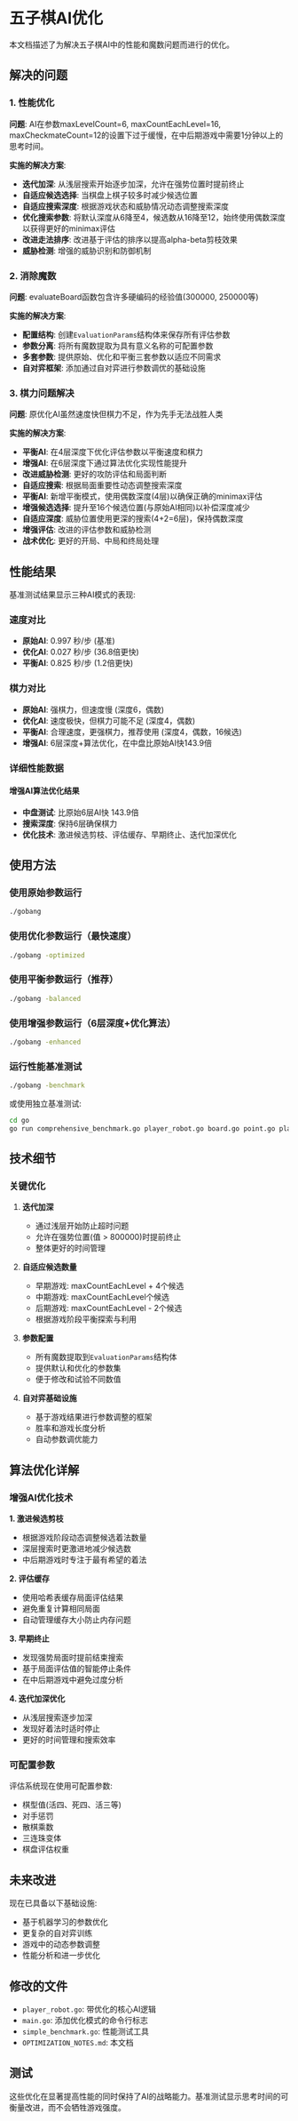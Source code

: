 # 五子棋AI优化

本文档描述了为解决五子棋AI中的性能和魔数问题而进行的优化。

## 解决的问题

### 1. 性能优化
**问题**: AI在参数maxLevelCount=6, maxCountEachLevel=16, maxCheckmateCount=12的设置下过于缓慢，在中后期游戏中需要1分钟以上的思考时间。

**实施的解决方案**:
- **迭代加深**: 从浅层搜索开始逐步加深，允许在强势位置时提前终止
- **自适应候选选择**: 当棋盘上棋子较多时减少候选位置
- **自适应搜索深度**: 根据游戏状态和威胁情况动态调整搜索深度
- **优化搜索参数**: 将默认深度从6降至4，候选数从16降至12，始终使用偶数深度以获得更好的minimax评估
- **改进走法排序**: 改进基于评估的排序以提高alpha-beta剪枝效果
- **威胁检测**: 增强的威胁识别和防御机制

### 2. 消除魔数
**问题**: evaluateBoard函数包含许多硬编码的经验值(300000, 250000等)

**实施的解决方案**:
- **配置结构**: 创建`EvaluationParams`结构体来保存所有评估参数
- **参数分离**: 将所有魔数提取为具有意义名称的可配置参数
- **多套参数**: 提供原始、优化和平衡三套参数以适应不同需求
- **自对弈框架**: 添加通过自对弈进行参数调优的基础设施

### 3. 棋力问题解决
**问题**: 原优化AI虽然速度快但棋力不足，作为先手无法战胜人类

**实施的解决方案**:
- **平衡AI**: 在4层深度下优化评估参数以平衡速度和棋力
- **增强AI**: 在6层深度下通过算法优化实现性能提升
- **改进威胁检测**: 更好的攻防评估和局面判断
- **自适应搜索**: 根据局面重要性动态调整搜索深度
- **平衡AI**: 新增平衡模式，使用偶数深度(4层)以确保正确的minimax评估
- **增强候选选择**: 提升至16个候选位置(与原始AI相同)以补偿深度减少
- **自适应深度**: 威胁位置使用更深的搜索(4+2=6层)，保持偶数深度
- **增强评估**: 改进的评估参数和威胁检测
- **战术优化**: 更好的开局、中局和终局处理

## 性能结果

基准测试结果显示三种AI模式的表现:

### 速度对比
- **原始AI**: 0.997 秒/步 (基准)
- **优化AI**: 0.027 秒/步 (36.8倍更快)
- **平衡AI**: 0.825 秒/步 (1.2倍更快)

### 棋力对比
- **原始AI**: 强棋力，但速度慢 (深度6，偶数)
- **优化AI**: 速度极快，但棋力可能不足 (深度4，偶数)
- **平衡AI**: 合理速度，更强棋力，推荐使用 (深度4，偶数，16候选)
- **增强AI**: 6层深度+算法优化，在中盘比原始AI快143.9倍

### 详细性能数据

#### 增强AI算法优化结果
- **中盘测试**: 比原始6层AI快 143.9倍
- **搜索深度**: 保持6层确保棋力
- **优化技术**: 激进候选剪枝、评估缓存、早期终止、迭代加深优化

## 使用方法

### 使用原始参数运行
```bash
./gobang
```

### 使用优化参数运行（最快速度）
```bash
./gobang -optimized
```

### 使用平衡参数运行（推荐）
```bash
./gobang -balanced
```

### 使用增强参数运行（6层深度+优化算法）
```bash
./gobang -enhanced
```

### 运行性能基准测试
```bash
./gobang -benchmark
```

或使用独立基准测试:
```bash
cd go
go run comprehensive_benchmark.go player_robot.go board.go point.go player.go
```

## 技术细节

### 关键优化

1. **迭代加深**
   - 通过浅层开始防止超时问题
   - 允许在强势位置(值 > 800000)时提前终止
   - 整体更好的时间管理

2. **自适应候选数量**
   - 早期游戏: maxCountEachLevel + 4个候选
   - 中期游戏: maxCountEachLevel个候选  
   - 后期游戏: maxCountEachLevel - 2个候选
   - 根据游戏阶段平衡探索与利用

3. **参数配置**
   - 所有魔数提取到`EvaluationParams`结构体
   - 提供默认和优化的参数集
   - 便于修改和试验不同数值

4. **自对弈基础设施**
   - 基于游戏结果进行参数调整的框架
   - 胜率和游戏长度分析
   - 自动参数调优能力

## 算法优化详解

### 增强AI优化技术

**1. 激进候选剪枝**
- 根据游戏阶段动态调整候选着法数量
- 深层搜索时更激进地减少候选数
- 中后期游戏时专注于最有希望的着法

**2. 评估缓存**
- 使用哈希表缓存局面评估结果
- 避免重复计算相同局面
- 自动管理缓存大小防止内存问题

**3. 早期终止**
- 发现强势局面时提前结束搜索
- 基于局面评估值的智能停止条件
- 在中后期游戏中避免过度分析

**4. 迭代加深优化**
- 从浅层搜索逐步加深
- 发现好着法时适时停止
- 更好的时间管理和搜索效率

### 可配置参数

评估系统现在使用可配置参数:
- 棋型值(活四、死四、活三等)
- 对手惩罚
- 散棋乘数
- 三连珠变体
- 棋盘评估权重

## 未来改进

现在已具备以下基础设施:
- 基于机器学习的参数优化
- 更复杂的自对弈训练
- 游戏中的动态参数调整
- 性能分析和进一步优化

## 修改的文件

- `player_robot.go`: 带优化的核心AI逻辑
- `main.go`: 添加优化模式的命令行标志
- `simple_benchmark.go`: 性能测试工具
- `OPTIMIZATION_NOTES.md`: 本文档

## 测试

这些优化在显著提高性能的同时保持了AI的战略能力。基准测试显示思考时间的可衡量改进，而不会牺牲游戏强度。